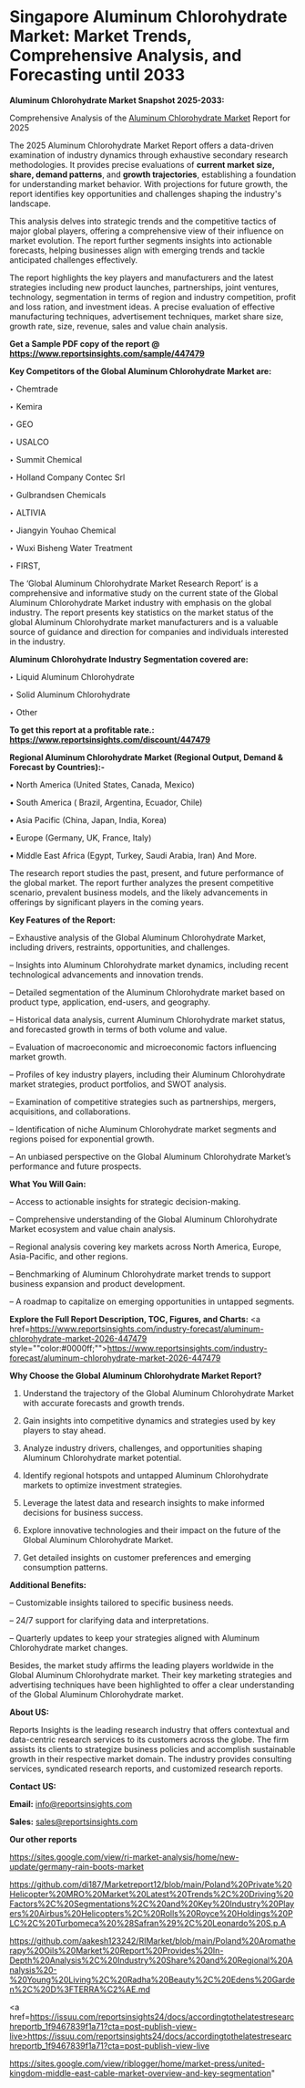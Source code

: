 # Singapore Aluminum Chlorohydrate Market: Market Trends, Comprehensive Analysis, and Forecasting until 2033

<strong>Aluminum Chlorohydrate Market Snapshot 2025-2033:</strong>

Comprehensive Analysis of the <a href=https://www.reportsinsights.com/sample/447479>Aluminum Chlorohydrate Market</a> Report for 2025

The 2025 Aluminum Chlorohydrate Market Report offers a data-driven examination of industry dynamics through exhaustive secondary research methodologies. It provides precise evaluations of <strong>current market size, share, demand patterns</strong>, and <strong>growth trajectories</strong>, establishing a foundation for understanding market behavior. With projections for future growth, the report identifies key opportunities and challenges shaping the industry's landscape.

This analysis delves into strategic trends and the competitive tactics of major global players, offering a comprehensive view of their influence on market evolution. The report further segments insights into actionable forecasts, helping businesses align with emerging trends and tackle anticipated challenges effectively.

The report highlights the key players and manufacturers and the latest strategies including new product launches, partnerships, joint ventures, technology, segmentation in terms of region and industry competition, profit and loss ration, and investment ideas. A precise evaluation of effective manufacturing techniques, advertisement techniques, market share size, growth rate, size, revenue, sales and value chain analysis.

<strong>Get a Sample PDF copy of the report @ <a href=https://www.reportsinsights.com/sample/447479 style=color:#0000ff;>https://www.reportsinsights.com/sample/447479</a></strong>

<strong>Key Competitors of the Global Aluminum Chlorohydrate Market are:</strong>

‣ Chemtrade

‣ Kemira

‣ GEO

‣ USALCO

‣ Summit Chemical

‣ Holland Company Contec Srl

‣ Gulbrandsen Chemicals

‣ ALTIVIA

‣ Jiangyin Youhao Chemical

‣ Wuxi Bisheng Water Treatment

‣ FIRST,

The ‘Global Aluminum Chlorohydrate Market Research Report’ is a comprehensive and informative study on the current state of the Global Aluminum Chlorohydrate Market industry with emphasis on the global industry. The report presents key statistics on the market status of the global Aluminum Chlorohydrate market manufacturers and is a valuable source of guidance and direction for companies and individuals interested in the industry.

<strong>Aluminum Chlorohydrate Industry Segmentation covered are:</strong>

‣ Liquid Aluminum Chlorohydrate

‣ Solid Aluminum Chlorohydrate

‣ Other

<strong>To get this report at a profitable rate.: <a href=https://www.reportsinsights.com/discount/447479 style=color:#0000ff;>https://www.reportsinsights.com/discount/447479</a></strong>

<strong>Regional Aluminum Chlorohydrate Market (Regional Output, Demand &amp; Forecast by Countries):-</strong>

• North America (United States, Canada, Mexico)

• South America ( Brazil, Argentina, Ecuador, Chile)

• Asia Pacific (China, Japan, India, Korea)

• Europe (Germany, UK, France, Italy)

• Middle East Africa (Egypt, Turkey, Saudi Arabia, Iran) And More.

The research report studies the past, present, and future performance of the global market. The report further analyzes the present competitive scenario, prevalent business models, and the likely advancements in offerings by significant players in the coming years.

<strong>Key Features of the Report:</strong>

– Exhaustive analysis of the Global Aluminum Chlorohydrate Market, including drivers, restraints, opportunities, and challenges.

– Insights into Aluminum Chlorohydrate market dynamics, including recent technological advancements and innovation trends.

– Detailed segmentation of the Aluminum Chlorohydrate market based on product type, application, end-users, and geography.

– Historical data analysis, current Aluminum Chlorohydrate market status, and forecasted growth in terms of both volume and value.

– Evaluation of macroeconomic and microeconomic factors influencing market growth.

– Profiles of key industry players, including their Aluminum Chlorohydrate market strategies, product portfolios, and SWOT analysis.

– Examination of competitive strategies such as partnerships, mergers, acquisitions, and collaborations.

– Identification of niche Aluminum Chlorohydrate market segments and regions poised for exponential growth.

– An unbiased perspective on the Global Aluminum Chlorohydrate Market’s performance and future prospects.

<strong>What You Will Gain:</strong>

– Access to actionable insights for strategic decision-making.

– Comprehensive understanding of the Global Aluminum Chlorohydrate Market ecosystem and value chain analysis.

– Regional analysis covering key markets across North America, Europe, Asia-Pacific, and other regions.

– Benchmarking of Aluminum Chlorohydrate market trends to support business expansion and product development.

– A roadmap to capitalize on emerging opportunities in untapped segments.

<strong>Explore the Full Report Description, TOC, Figures, and Charts:</strong>
<a href=https://www.reportsinsights.com/industry-forecast/aluminum-chlorohydrate-market-2026-447479 style=""color:#0000ff;"">https://www.reportsinsights.com/industry-forecast/aluminum-chlorohydrate-market-2026-447479</a>

<strong>Why Choose the Global Aluminum Chlorohydrate Market Report?</strong>

1. Understand the trajectory of the Global Aluminum Chlorohydrate Market with accurate forecasts and growth trends.

2. Gain insights into competitive dynamics and strategies used by key players to stay ahead.

3. Analyze industry drivers, challenges, and opportunities shaping Aluminum Chlorohydrate market potential.

4. Identify regional hotspots and untapped Aluminum Chlorohydrate markets to optimize investment strategies.

5. Leverage the latest data and research insights to make informed decisions for business success.

6. Explore innovative technologies and their impact on the future of the Global Aluminum Chlorohydrate Market.

7. Get detailed insights on customer preferences and emerging consumption patterns.

<strong>Additional Benefits:</strong>

– Customizable insights tailored to specific business needs.

– 24/7 support for clarifying data and interpretations.

– Quarterly updates to keep your strategies aligned with Aluminum Chlorohydrate market changes.

Besides, the market study affirms the leading players worldwide in the Global Aluminum Chlorohydrate market. Their key marketing strategies and advertising techniques have been highlighted to offer a clear understanding of the Global Aluminum Chlorohydrate market.

<strong><strong>About US</strong>:</strong>

Reports Insights is the leading research industry that offers contextual and data-centric research services to its customers across the globe. The firm assists its clients to strategize business policies and accomplish sustainable growth in their respective market domain. The industry provides consulting services, syndicated research reports, and customized research reports.

<strong>Contact US:</strong>

<p class=><b>Email:</b> <a href=mailto:info@reportsinsights.com>info@reportsinsights.com</a></p>
<p class=><b>Sales:</b> <a href=mailto:sales@reportsinsights.com>sales@reportsinsights.com</a></p>

<strong>Our other reports</strong>

<a href=https://sites.google.com/view/ri-market-analysis/home/new-update/germany-rain-boots-market>https://sites.google.com/view/ri-market-analysis/home/new-update/germany-rain-boots-market</a>

<a href=https://github.com/di187/Marketreport12/blob/main/Poland%20Private%20Helicopter%20MRO%20Market%20Latest%20Trends%2C%20Driving%20Factors%2C%20Segmentations%2C%20and%20Key%20Industry%20Players%20Airbus%20Helicopters%2C%20Rolls%20Royce%20Holdings%20PLC%2C%20Turbomeca%20%28Safran%29%2C%20Leonardo%20S.p.A>https://github.com/di187/Marketreport12/blob/main/Poland%20Private%20Helicopter%20MRO%20Market%20Latest%20Trends%2C%20Driving%20Factors%2C%20Segmentations%2C%20and%20Key%20Industry%20Players%20Airbus%20Helicopters%2C%20Rolls%20Royce%20Holdings%20PLC%2C%20Turbomeca%20%28Safran%29%2C%20Leonardo%20S.p.A</a>

<a href=https://github.com/aakesh123242/RIMarket/blob/main/Poland%20Aromatherapy%20Oils%20Market%20Report%20Provides%20In-Depth%20Analysis%2C%20Industry%20Share%20and%20Regional%20Analysis%20-%20Young%20Living%2C%20Radha%20Beauty%2C%20Edens%20Garden%2C%20D%3FTERRA%C2%AE.md>https://github.com/aakesh123242/RIMarket/blob/main/Poland%20Aromatherapy%20Oils%20Market%20Report%20Provides%20In-Depth%20Analysis%2C%20Industry%20Share%20and%20Regional%20Analysis%20-%20Young%20Living%2C%20Radha%20Beauty%2C%20Edens%20Garden%2C%20D%3FTERRA%C2%AE.md</a>

<a href=https://issuu.com/reportsinsights24/docs/accordingtothelatestresearchreportb_1f9467839f1a71?cta=post-publish-view-live>https://issuu.com/reportsinsights24/docs/accordingtothelatestresearchreportb_1f9467839f1a71?cta=post-publish-view-live</a>

<a href=https://sites.google.com/view/riblogger/home/market-press/united-kingdom-middle-east-cable-market-overview-and-key-segmentation>https://sites.google.com/view/riblogger/home/market-press/united-kingdom-middle-east-cable-market-overview-and-key-segmentation</a>"
